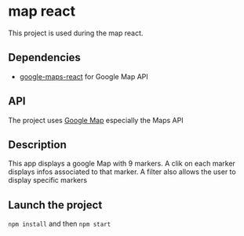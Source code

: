 # map react

This project is used during the map react.

## Dependencies

- [google-maps-react](https://github.com/fullstackreact/google-maps-react)
for Google Map API

## API 

The project uses [Google Map](https://developers.google.com/maps/documentation/) 
especially the Maps API

## Description

This app displays a google Map with 9 markers. A clik on each marker displays
infos associated to that marker. A filter also allows the user to 
display specific markers

## Launch the project

 `npm install` and then `npm start`